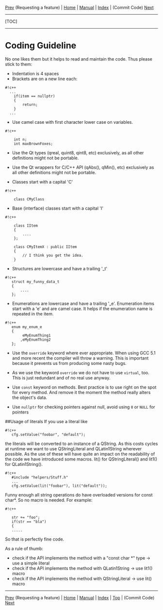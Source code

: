 [Prev](RequestFeatures) (Requesting a feature) | [Home](Home) | [Manual](DocMain) | [Index](AxAdvIndex) | (Commit Code) [Next](DeveloperCommitCode)
- - -
[TOC]
- - -

# Coding Guideline

No one likes them but it helps to read and maintain the code. Thus please stick to them:

* Indentation is 4 spaces
* Brackets are on a new line each:
 
```
#!c++
  ...
    if(item == nullptr)
    {
        return;
    }
  ...
```
* Use camel case with first character lower case on variables.

```
#!c++

    int n;
    int maxBrownFoxes;
```

* Use the Qt types (qreal, quint8, qint8, etc) exclusively, as all other definitions might not be portable.

* Use the Qt wrappers for C/C++ API (qAbs(), qMin(), etc) exclusively as all other definitions might not be portable.

* Classes start with a capital 'C'

```
#!c++

    class CMyClass
```
* Base (interface) classes start with a capital 'I'

```
#!c++

    class IItem
    {
        ....
    };

    class CMyItemX : public IItem
    {
        // I think you get the idea.
    }
```

* Structures are lowercase and have a trailing '_t'

```
#!c++
   struct my_funny_data_t
   {
       ....
   };
```

* Enumerations are lowercase and have a trailing '_e'. Enumeration items start with a 'e' and are camel case. It helps if the enumeration name is repeated in the item.
```
#!c++
   enum my_enum_e
   {
        eMyEnumThing1
       ,eMyEnumThing2
   };
```

* Use the `override` keyword where ever appropriate. When using GCC 5.1 and more recent the compiler will throw a warning. This is important because it prevents us from producing some nasty bugs.

* As we use the keyword `override` we do not have to use `virtual`, too. This is just redundant and of no real use anyway.

* Use `const` keyword on methods. Best practice is to use right on the spot for every method. And remove it the moment the method really alters the object's data.

* Use `nullptr` for checking pointers against null, avoid using `0` or `NULL` for pointers

##Usage of literals
If you use a literal like 

```
#!c++
   cfg.setValue("foobar", "default");
```

the literals will be converted to an instance of a QString. As this costs cycles at runtime we want to use QStringLiteral and QLatin1String wherever possible. As the use of these will have quite an impact on the readability of the code we have introduced some macros. lit() for QStringLiteral() and lit1() for QLatin1String().

```
#!c++
   #include "helpers/Stuff.h"
   ...
   cfg.setValue(lit("foobar"), lit("default"));

```

Funny enough all string operations do have overloaded versions for const char*. So no macro is needed. For example:


```
#!c++

   str += "foo";
   if(str == "bla")
   {
   .....

```
So that is perfectly fine code.

As a rule of thumb:
 
* check if the API implements the method with a "const char *" type -> use a simple literal
* check if the API implements the method with QLatin1String -> use lit1() macro
* check if the API implements the method with QStringLiteral -> use lit() macro
  

- - -
[Prev](RequestFeatures) (Requesting a feature) | [Home](Home) | [Manual](DocMain) | [Index](AxAdvIndex) | [Top](#) | (Commit Code) [Next](DeveloperCommitCode)
